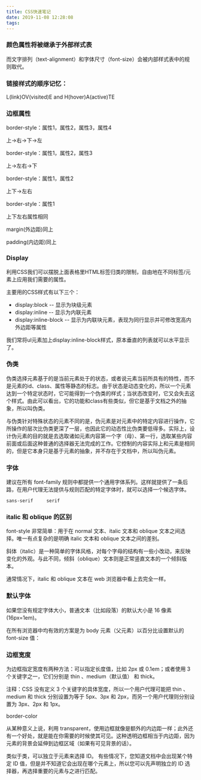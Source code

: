 ```yaml
---
title: CSS快速笔记
date: 2019-11-08 12:28:08
tags:
---
```


### 颜色属性将被继承于外部样式表
而文字排列（text-alignment）和字体尺寸（font-size）会被内部样式表中的规则取代。

### 链接样式的顺序记忆：
L(link)OV(visited)E  and  H(hover)A(active)TE

### 边框属性
border-style：属性1，属性2，属性3，属性4

上->右->下->左

border-style：属性1，属性2，属性3

上->左右->下

border-style：属性1，属性2

上下->左右

border-style：属性1

上下左右属性相同

margin(外边距)同上

padding(内边距)同上

### Display
利用CSS我们可以摆脱上面表格里HTML标签归类的限制，自由地在不同标签/元素上应用我们需要的属性。

主要用的CSS样式有以下三个：
- display:block  -- 显示为块级元素
- display:inline  -- 显示为内联元素
- display:inline-block -- 显示为内联块元素，表现为同行显示并可修改宽高内外边距等属性

我们常将ul元素加上display:inline-block样式，原本垂直的列表就可以水平显示了。

### 伪类
伪类选择元素基于的是当前元素处于的状态，或者说元素当前所具有的特性，而不是元素的id、class、属性等静态的标志。由于状态是动态变化的，所以一个元素达到一个特定状态时，它可能得到一个伪类的样式；当状态改变时，它又会失去这个样式。由此可以看出，它的功能和class有些类似，但它是基于文档之外的抽象，所以叫伪类。

与伪类针对特殊状态的元素不同的是，伪元素是对元素中的特定内容进行操作，它所操作的层次比伪类更深了一层，也因此它的动态性比伪类要低得多。实际上，设计伪元素的目的就是去选取诸如元素内容第一个字（母）、第一行，选取某些内容前面或后面这种普通的选择器无法完成的工作。它控制的内容实际上和元素是相同的，但是它本身只是基于元素的抽象，并不存在于文档中，所以叫伪元素。

### 字体

建议在所有 font-family 规则中都提供一个通用字体系列。这样就提供了一条后路，在用户代理无法提供与规则匹配的特定字体时，就可以选择一个候选字体。

    sans-serif     serif

### italic 和 oblique 的区别

font-style 非常简单：用于在 normal 文本、italic 文本和 oblique 文本之间选择。唯一有点复杂的是明确 italic 文本和 oblique 文本之间的差别。

斜体（italic）是一种简单的字体风格，对每个字母的结构有一些小改动，来反映变化的外观。与此不同，倾斜（oblique）文本则是正常竖直文本的一个倾斜版本。

通常情况下，italic 和 oblique 文本在 web 浏览器中看上去完全一样。

### 默认字体

如果您没有规定字体大小，普通文本（比如段落）的默认大小是 16 像素 (16px=1em)。

在所有浏览器中均有效的方案是为 body 元素（父元素）以百分比设置默认的 font-size 值：

### 边框宽度

为边框指定宽度有两种方法：可以指定长度值，比如 2px 或 0.1em；或者使用 3 个关键字之一，它们分别是 thin 、medium（默认值） 和 thick。

注释：CSS 没有定义 3 个关键字的具体宽度，所以一个用户代理可能把 thin 、medium 和 thick 分别设置为等于 5px、3px 和 2px，而另一个用户代理则分别设置为 3px、2px 和 1px。

border-color

从某种意义上说，利用 transparent，使用边框就像是额外的内边距一样；此外还有一个好处，就是能在你需要的时候使其可见。这种透明边框相当于内边距，因为元素的背景会延伸到边框区域（如果有可见背景的话）。


类似于类，可以独立于元素来选择 ID。
有些情况下，您知道文档中会出现某个特定 ID 值，但是并不知道它会出现在哪个元素上，所以您可以先声明独立的 ID 选择器，再选择重要的元素与之进行匹配。